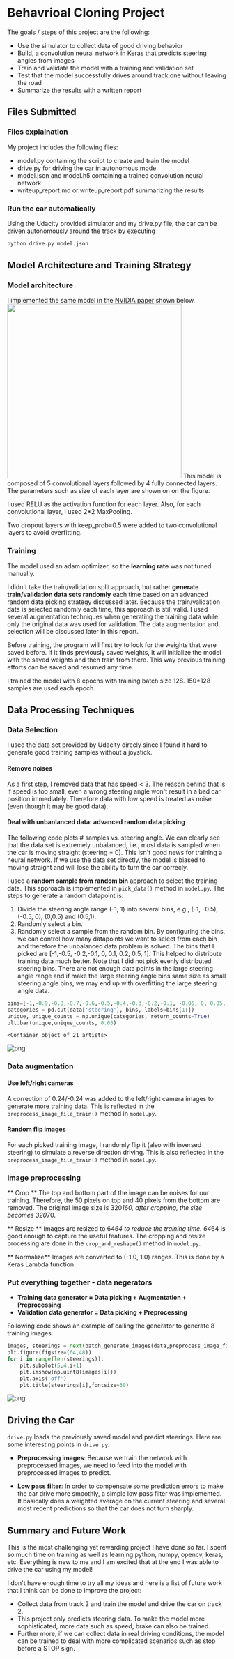 

# Behavrioal Cloning Project

The goals / steps of this project are the following:
* Use the simulator to collect data of good driving behavior
* Build, a convolution neural network in Keras that predicts steering angles from images
* Train and validate the model with a training and validation set
* Test that the model successfully drives around track one without leaving the road
* Summarize the results with a written report

## Files Submitted

###  Files explaination

My project includes the following files:
* model.py containing the script to create and train the model
* drive.py for driving the car in autonomous mode
* model.json and model.h5 containing a trained convolution neural network 
* writeup_report.md or writeup_report.pdf summarizing the results

### Run the car automatically
Using the Udacity provided simulator and my drive.py file, the car can be driven autonomously around the track by executing 
```sh
python drive.py model.json
```

## Model Architecture and Training Strategy

### Model architecture

I implemented the same model in the [NVIDIA paper](https://images.nvidia.com/content/tegra/automotive/images/2016/solutions/pdf/end-to-end-dl-using-px.pdf) shown below. 
<img src="./resource/ModelArchitecture.png" style="width: 400px;">
This model is composed of 5 convolutional layers followed by 4 fully connected layers. The parameters such as size of each layer are shown on on the figure. 

I used RELU as the activation function for each layer. Also, for each convolutional layer, I used 2*2 MaxPooling.

Two dropout layers with keep_prob=0.5 were added to two convolutional layers to avoid overfitting.
### Training
The model used an adam optimizer, so the **learning rate** was not tuned manually.

I didn't take the train/validation split approach, but rather **generate train/validation data sets randomly** each time based on an advanced random data picking strategy discussed later.  Because the train/validation data is selected randomly each time, this approach is still valid. I used several augmentation techniques when generating the training data while only the original data was used for validation. The data augmentation and selection will be discussed later in this report.

Before training, the program will first try to look for the weights that were saved before. If it finds previously saved weights, it will initialize the model with the saved weights and then train from there. This way previous training efforts can be saved and resumed any time.

I trained the model with 8 epochs with training batch size 128. 150*128 samples are used each epoch.

## Data Processing Techniques

### Data Selection
I used the data set provided by Udacity direcly since I found it hard to generate good training samples without a joystick.
#### Remove noises 
As a first step, I removed data that has speed < 3. The reason behind that is if speed is too small, even a wrong steering angle won't result in a bad car position immediately. Therefore data with low speed is treated as noise (even though it may be good data).
#### Deal with unbanlanced data: advanced random data picking
The following code plots # samples vs. steering angle. We can clearly see that the data set is extremely unbalanced, i.e.,  most data is sampled when the car is moving straight (steering = 0). This isn't good news for training a neural network. If we use the data set directly, the model is biased to moving straight and will lose the ability to turn the car correcly. 

I used a **random sample from random bin** approach to select the training data. This approach is implemented in ```pick_data()``` method in ```model.py```. The steps to generate a random datapoint is:
1. Divide the steering angle range (-1, 1) into several bins, e.g., (-1, -0.5), (-0.5, 0), (0,0.5) and (0.5,1). 
2. Randomly select a bin. 
3. Randomly select a sample from the random bin.
By configuring the bins, we can control how many datapoints we want to select from each bin and therefore the unbalanced data problem is solved. The bins that I picked are [-1,-0.5, -0.2,-0.1, 0,  0.1, 0.2, 0.5, 1]. This helped to distribute training data much better. Note that I did not pick evenly distributed steering bins.  There are not enough data points in the large steering angle range and if make the large steering angle bins same size as small steering angle bins, we may end up with overfitting the large steering angle data.


```python
bins=[-1,-0.9,-0.8,-0.7,-0.6,-0.5,-0.4,-0.3,-0.2,-0.1, -0.05, 0, 0.05,  0.1, 0.2,0.3,0.4,0.5,0.6,0.7,0.8,0.9,1]
categories = pd.cut(data['steering'], bins, labels=bins[1:])
unique, unique_counts = np.unique(categories, return_counts=True)
plt.bar(unique,unique_counts, 0.05)
```




    <Container object of 21 artists>




![png](./resource/output_1_1.png)


### Data augmentation
#### Use left/right cameras
A correction of 0.24/-0.24 was added to the left/right camera images to generate more training data. This is reflected in the ```preprocess_image_file_train()``` method in ```model.py```.
#### Random flip images
For each picked training image, I randomly flip it (also with inversed steering) to simulate a reverse direction driving. This is also reflected in the ```preprocess_image_file_train()``` method in ```model.py```.
### Image preprocessing
** Crop ** The top and bottom part of the image can be noises for our training. Therefore, the 50 pixels on top and 40 pixels from the bottom are removed. The original image size is 
320*160, after cropping, the size becomes 320*70.

** Resize ** Images are resized to 64*64 to reduce the training time. 64*64 is good enough to capture the useful features. The cropping and resize processing are done in the ```crop_and_reshape()``` method in ```model.py```.

** Normalize** Images are converted to (-1.0, 1.0) ranges. This is done by a Keras Lambda function.

### Put everything together - data negerators
* **Training data generator =  Data picking + Augmentation + Preprocessing**
* **Validation data generator = Data picking + Preprocessing**

Following code shows an example of calling the generator to generate 8 training images.


```python
images, steerings = next(batch_generate_images(data,preprocess_image_file_train, 8))
plt.figure(figsize=(64,48))
for i in range(len(steerings)):
    plt.subplot(5,4,i+1)
    plt.imshow(np.uint8(images[i]))
    plt.axis('off')
    plt.title(steerings[i],fontsize=30)
```


![png](./resource/output_3_0.png)


## Driving the Car

```drive.py``` loads the previously saved model and predict steerings. Here are some interesting points in ```drive.py```:

* **Preprocessing images**: Because we train the network with preprocessed images, we need to feed into the model with preprocessed images to predict.

* **Low pass filter**: In order to compensate some prediction errors to make the car drive more smoothly, a simple low pass filter was implemented. It basically does a weighted average on the current steering and several most recent predictions so that the car does not turn sharply.

## Summary and Future Work
This is the most challenging yet rewarding project I have done so far. I spent so much time on training as well as learning python, numpy, opencv, keras, etc. Everything is new to me and I am excited that at the end I was able to drive the car using my model!

I don't have enough time to try all my ideas and here is a list of future work that I think can be done to improve the project:
* Collect data from track 2 and train the model and drive the car on track 2.
* This project only predicts steering data. To make the model more sophisticated, more data such as speed, brake can also be trained.
* Further more, if we can collect data in real driving conditions, the model can be trained to deal with more complicated scenarios such as stop before a STOP sign.